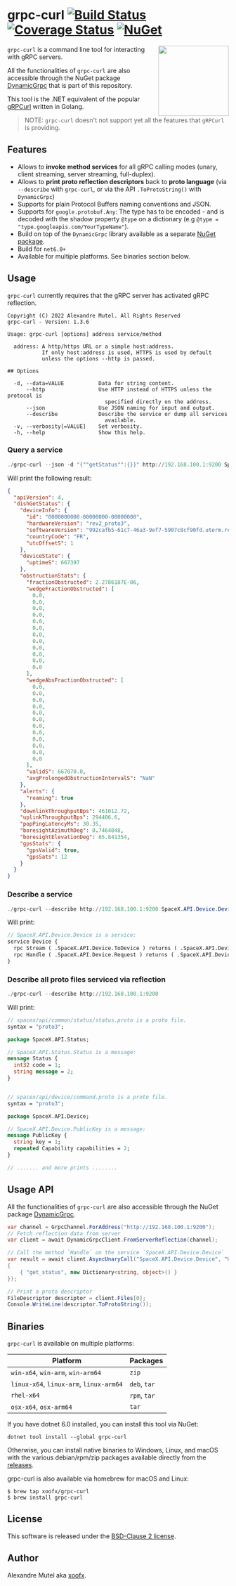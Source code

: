 # grpc-curl [![Build Status](https://github.com/xoofx/grpc-curl/workflows/ci/badge.svg?branch=main)](https://github.com/xoofx/grpc-curl/actions) [![Coverage Status](https://coveralls.io/repos/github/xoofx/grpc-curl/badge.svg?branch=main)](https://coveralls.io/github/xoofx/grpc-curl?branch=main) [![NuGet](https://img.shields.io/nuget/v/grpc-curl.svg)](https://www.nuget.org/packages/grpc-curl/)

<img align="right" width="160px" height="160px" src="https://raw.githubusercontent.com/xoofx/grpc-curl/main/img/grpc-curl.png">

`grpc-curl` is a command line tool for interacting with gRPC servers. 

All the functionalities of `grpc-curl` are also accessible through the NuGet package [DynamicGrpc](https://www.nuget.org/packages/DynamicGrpc/) that is part of this repository.

This tool is the .NET equivalent of the popular [gRPCurl](https://github.com/fullstorydev/grpcurl) written in Golang.

> NOTE: `grpc-curl` doesn't not support yet all the features that `gRPCurl` is providing.
## Features

- Allows to **invoke method services** for all gRPC calling modes (unary, client streaming, server streaming, full-duplex).
- Allows to **print proto reflection descriptors** back to **proto language** (via `--describe` with `grpc-curl`, or via the API `.ToProtoString()` with `DynamicGrpc`)
- Supports for plain Protocol Buffers naming conventions and JSON.
- Supports for `google.protobuf.Any`: The type has to be encoded - and is decoded with the shadow property `@type` on a dictionary (e.g `@type = "type.googleapis.com/YourTypeName"`).
- Build on top of the `DynamicGrpc` library available as a separate [NuGet package](https://www.nuget.org/packages/DynamicGrpc/).
- Build for `net6.0+`
- Available for multiple platforms. See binaries section below.

## Usage

`grpc-curl` currently requires that the gRPC server has activated gRPC reflection.

```
Copyright (C) 2022 Alexandre Mutel. All Rights Reserved
grpc-curl - Version: 1.3.6

Usage: grpc-curl [options] address service/method

  address: A http/https URL or a simple host:address.
           If only host:address is used, HTTPS is used by default
           unless the options --http is passed.

## Options

  -d, --data=VALUE           Data for string content.
      --http                 Use HTTP instead of HTTPS unless the protocol is
                               specified directly on the address.
      --json                 Use JSON naming for input and output.
      --describe             Describe the service or dump all services
                               available.
  -v, --verbosity[=VALUE]    Set verbosity.
  -h, --help                 Show this help.
```

### Query a service

```powershell
./grpc-curl --json -d "{""getStatus"":{}}" http://192.168.100.1:9200 SpaceX.API.Device.Device/Handle
```
Will print the following result:

```json
{
  "apiVersion": 4,
  "dishGetStatus": {
    "deviceInfo": {
      "id": "0000000000-00000000-00000000",
      "hardwareVersion": "rev2_proto3",
      "softwareVersion": "992cafb5-61c7-46a3-9ef7-5907c8cf90fd.uterm.release",
      "countryCode": "FR",
      "utcOffsetS": 1
    },
    "deviceState": {
      "uptimeS": 667397
    },
    "obstructionStats": {
      "fractionObstructed": 2.2786187E-06,
      "wedgeFractionObstructed": [
        0.0,
        0.0,
        0.0,
        0.0,
        0.0,
        0.0,
        0.0,
        0.0,
        0.0,
        0.0,
        0.0,
        0.0
      ],
      "wedgeAbsFractionObstructed": [
        0.0,
        0.0,
        0.0,
        0.0,
        0.0,
        0.0,
        0.0,
        0.0,
        0.0,
        0.0,
        0.0,
        0.0
      ],
      "validS": 667070.0,
      "avgProlongedObstructionIntervalS": "NaN"
    },
    "alerts": {
      "roaming": true
    },
    "downlinkThroughputBps": 461012.72,
    "uplinkThroughputBps": 294406.6,
    "popPingLatencyMs": 30.35,
    "boresightAzimuthDeg": 0.7464048,
    "boresightElevationDeg": 65.841354,
    "gpsStats": {
      "gpsValid": true,
      "gpsSats": 12
    }
  }
}
```

### Describe a service

```powershell
./grpc-curl --describe http://192.168.100.1:9200 SpaceX.API.Device.Device
```
Will print:

```proto
// SpaceX.API.Device.Device is a service:
service Device {
  rpc Stream ( .SpaceX.API.Device.ToDevice ) returns ( .SpaceX.API.Device.FromDevice );
  rpc Handle ( .SpaceX.API.Device.Request ) returns ( .SpaceX.API.Device.Response );
}
```

### Describe all proto files serviced via reflection

```powershell
./grpc-curl --describe http://192.168.100.1:9200
```
Will print:

```proto
// spacex/api/common/status/status.proto is a proto file.
syntax = "proto3";

package SpaceX.API.Status;

// SpaceX.API.Status.Status is a message:
message Status {
  int32 code = 1;
  string message = 2;
}


// spacex/api/device/command.proto is a proto file.
syntax = "proto3";

package SpaceX.API.Device;

// SpaceX.API.Device.PublicKey is a message:
message PublicKey {
  string key = 1;
  repeated Capability capabilities = 2;
}

// ....... and more prints ........
```

## Usage API

All the functionalities of `grpc-curl` are also accessible through the NuGet package [DynamicGrpc](https://www.nuget.org/packages/DynamicGrpc/).

```c#
var channel = GrpcChannel.ForAddress("http://192.168.100.1:9200");
// Fetch reflection data from server
var client = await DynamicGrpcClient.FromServerReflection(channel);

// Call the method `Handle` on the service `SpaceX.API.Device.Device`
var result = await client.AsyncUnaryCall("SpaceX.API.Device.Device", "Handle", new Dictionary<string, object>()
{
    { "get_status", new Dictionary<string, object>() }
});

// Print a proto descriptor
FileDescriptor descriptor = client.Files[0];
Console.WriteLine(descriptor.ToProtoString());
```
## Binaries

`grpc-curl` is available on multiple platforms:


| Platform                                | Packages         |
|-----------------------------------------|------------------|
| `win-x64`, `win-arm`, `win-arm64`       | `zip`
| `linux-x64`, `linux-arm`, `linux-arm64` | `deb`, `tar`
| `rhel-x64`                              | `rpm`, `tar`
| `osx-x64`, `osx-arm64`                  | `tar`


If you have dotnet 6.0 installed, you can install this tool via NuGet:

```
dotnet tool install --global grpc-curl
```

Otherwise, you can install native binaries to Windows, Linux, and macOS with the various debian/rpm/zip packages available directly from the [releases](https://github.com/xoofx/grpc-curl/releases).

grpc-curl is also available via homebrew for macOS and Linux:

```
$ brew tap xoofx/grpc-curl
$ brew install grpc-curl
```

## License

This software is released under the [BSD-Clause 2 license](https://opensource.org/licenses/BSD-2-Clause). 

## Author

Alexandre Mutel aka [xoofx](http://xoofx.com).
